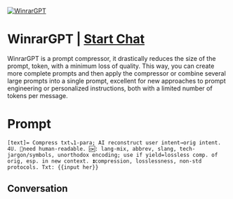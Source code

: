
[![WinrarGPT](https://flow-user-images.s3.us-west-1.amazonaws.com/prompt/KtbnB9xV_7lgQuKnWfSat/1698673603030)](https://gptcall.net/chat.html?data=%7B%22contact%22%3A%7B%22id%22%3A%22KtbnB9xV_7lgQuKnWfSat%22%2C%22flow%22%3Atrue%7D%7D)
# WinrarGPT | [Start Chat](https://gptcall.net/chat.html?data=%7B%22contact%22%3A%7B%22id%22%3A%22KtbnB9xV_7lgQuKnWfSat%22%2C%22flow%22%3Atrue%7D%7D)
WinrarGPT is a prompt compressor, it drastically reduces the size of the prompt, token, with a minimum loss of quality. This way, you can create more complete prompts and then apply the compressor or combine several large prompts into a single prompt, excellent for new approaches to prompt engineering or personalized instructions, both with a limited number of tokens per message.

# Prompt

```
[text]= Compress txt↘1-para; AI reconstruct user intent→orig intent. 4U. 🚫need human-readable. 🆗: lang-mix, abbrev, slang, tech-jargon/symbols, unorthodox encoding; use if yield=lossless comp. of orig, esp. in new context. ⏫compression, losslessness, non-std protocols. Txt: {{input her}}
```

## Conversation




